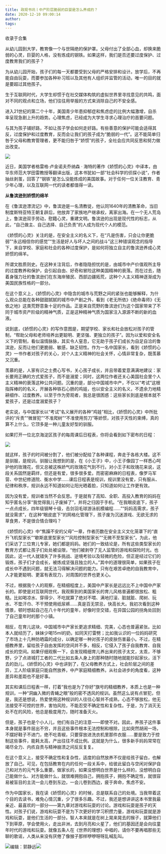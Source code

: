 ```yaml
---
title: 政观书讯丨中产阶层脆弱的巨婴是怎么养成的？
date: 2020-12-10 09:00:14
author: 
tags: 
---
```



收录于合集

从幼儿园到大学，教育像一个与世隔绝的保护罩。父母付出了全部心血，却换来脆弱的心灵，巨婴的人格，没有炼成的钢铁。如果这样，我们是否还要过度保护、过度教育我们的孩子？  

  

为从幼儿园开始，孩子们的每一天都要受到父母的严格安排和设计。放学后，不再能自由玩耍，而要参加各种补习班以及其他有人组织并监管的活动，唯一的目的就是要超过其他孩子。

  

生于互联网时代，大学生却惯于在社交媒体构筑的虚拟世界里寻找意见的共鸣，面对不同的观点和立场，他们往往用举报的方式来消除自己的不安全感。

  

进入21世纪的第二个十年，美国青少年患抑郁症和焦虑症的比例大幅激增，自杀率呈现急剧上升的趋势。心理焦虑，已经成为大学生寻求心理治疗的首要问题。

  

与其为孩子铺好路，不如让孩子学会如何走好路。有些善意的保护可能会适得其反，过度保护和过度教育，反而会让我们的孩子成为“脆弱的一代”。这不能简单归咎于父母和教育管理者，更不能归咎于“娇惯”的孩子，全社会应共同反思和努力做出改变。

  

  

![](/images/195/2.png)

  

  

近日，美国学者格雷格·卢金诺夫乔纳森 ·
海特的著作《娇惯的心灵》中译本，由华东师范大学田雷教授等翻译出版，这本书犹如一部“社会科学的侦探小说”，作者抽丝剥茧，回答了“钢铁”是怎么没能炼成的美国故事。对于任何一位关注教育、青少年心理，以及互联网一代的读者都值得一读。

  

 **从鲁滨逊到娇惯的绵羊**  

  

在《鲁滨逊漂流记》中，鲁滨逊是一名清教徒，他认同1640年的清教革命，当旧制度斯特亚特王朝复辟后，他放弃了家族地产继承权，离家出海。在一个无人荒岛上，鲁滨逊双手劳动，慰籍心灵，重建文明。鲁滨逊的出现是现代性的标志，从此，“自己做主、自己选择、自己负责”的人成为现代个人的模范。

  

《娇惯的心灵》关注的是，在安全主义的名义下，在“凡是伤害，只会让你更脆弱”“永远相信你的感觉”“生活是好人与坏人之间的战斗”这三种错误观念的指导下，来自学校、家庭和社会的各种过度保护，是如何将独立自主的鲁滨逊养成心灵娇惯的绵羊。

  

所谓文胜质则史。在这种关注背后，作者隐隐担忧的是，由城市中产价值观所主导的过度教养和保护，会引起自由、好奇和冒险这种美国精神的衰落。而在过去，随着身强力壮的鲁滨逊们在东海岸殖民、西部边疆拓荒，这种个人主义精神逐渐成为美国民族性格的一部分。

  

在这个意义上，《娇惯的心灵》中隐含的城市与荒野之间的紧张也能够解释，为什么观众总能在各种甜甜腻腻的城市中产剧之外，看到《老无所依》《绝命毒师》《无依之地》这类荒野意象十足的作品。正是来自荒野的鲁滨逊们为这个国家带来了不同于城市资产阶级的精神气质，正是这种精神气质为国家注入源源不断的新的血液。

  

说到底，《娇惯的心灵》的写作意图是，期望学校、家长和社会放松对孩子的管制，“帮助父母和老师培养出更聪明、更坚强、更独立的孩子”。因为以爱和安全名义下的管制，看似温情脉脉，其实令人窒息，它无助于孩子们成长为自足自洽的鲁滨逊，反而让他们更脆弱、敏感，缺乏韧性。作为一名中国家长，看到《娇惯的心灵》一书作者对孩子的关心，对个人主义精神的社会关怀，心情非常复杂，既羡慕又沉重。

  

羡慕的是，人家有识之士费心写书，关心孩子成长，并且带着爱意满满地建议：家长要用正确的方式爱孩子，而不是溺爱；同时，这两位作者还关心美国社会里个人主义精神的衰落这种公共问题。沉重的是，部分中国城市中产，不仅以“考试”这根指挥棒的的名义，开展各种铁石心肠的鸡娃，也以安全主义的名义，不遗余力地精耕细作、过度教养。以至于作为旁观者，我总是很困惑：这些家长到底是根本就不爱孩子，还是过度溺爱孩子？

  

老实说，与中国家长以“考试”名义展开的各种“鸡娃”相比，《娇惯的心灵》中所批评的“斥责”“微冒犯”“不准爬树”“不准使用剪刀”等娇惯，对孩子天性的束缚，真的算不上什么，它顶多是一种儿童友好型的驯服。

  

如果打开一位北京海淀区孩子的每周课后日程表，你将会看到如下密布的日程：

  

![](/images/195/3.png)

就这样，孩子的时间被分割了，他们被分配给了各种课程，奔走于各栋大楼。这不是驯服，是规训。驯服让我想到的是，在《小王子》中，小王子像园丁一样悉心呵护他的玫瑰花，但又总被这株娇气的玫瑰花气到不行。对小王子和玫瑰花来说，这段关系固然是羁绊，但还是有爱，很多很多爱。而密密麻麻的日程表，像罗马军营、中世纪修道院、衡水中学……课后日程表是规训，规训里没有爱，只有服从、纪律和秩序，规训永远不知道如何让阳光晒着脸，只知道如何让工作更有效。

  

因为没有爱，规训者当然不会反思。于是就有了高知、全职、高投入教育的妈妈在知乎匿名分享“我觉得我儿子废掉了”，并将之归因于手机。“在我眼皮底下，孩子一点点成长，四年级钢琴十级，击剑羽毛球游泳航模编程……”“妈妈高需求，孩子就没需求”，在这种“眼皮底下”的网格化管理下，孩子废为沉迷游戏、无欲无求的草食男，不是很合情合理吗？

  

《娇惯的心灵》中“焦躁不安的父母”一章，作者历数在安全主义文化笼罩下的“直升飞机型家长”“歇斯底里型家长”“风险控制型家长”“无微不至型家长”。为此，他们采访了三位育儿专家，她们都是妈妈。她们的一致结论是，所有这些类型家长的教育方式都让孩子们处处被设限，“他们被剥夺了无人监管的游戏和探险时光。也因此，这一代人就错失了许多挑战、逆境考验以及轻微的危险，但正是经过它们的锻炼，孩子们才会成长，被炼成坚强且独立的人。”其中的道理很简单，如果孩子在成长中不遇到问题，就无法习得解决问题的能力。只有在艰苦卓绝的自我教育中，人才能更聪明、更富有表现力，对周围的世界也更关心。

  

不过，根据我个人的观察，在精细程度上，美国中产家长是远远比不上中国中产家长的。即使是对互联网世代，我观察到的美国家长的育儿风格普遍都很放松、粗糙。比如喝凉水、穿得少、不吃就算了绝对不喂、满地打滚、脏就脏、爬树、玩水、不垫汗巾、不干预使用纸尿裤……真是百无禁忌，快高长大。我初次看到这种情景，顿时想起自己在八十年代的童年，好像时空交错，在异国公园的拐角处回到了自己童年时的那个小镇。

  

相反，在育儿这块，中国城市中产家长更追求精细、完美，心态也普遍紧张。比如本人就经历了，妹妹少喝15ml的奶，如同天打雷劈；比如我认识的一位妈妈研究了市场上十几种防晒霜的成分，以确定哪一种对孩子的皮肤伤害最小。不过，在精细教养里，留给孩子自由发挥的空间并不多，相反，它侵入了孩子自我教育、自我成长的空间。如果仔细观察一下，会发现精细育儿养出来的孩子太文，太乖，不够野，少了点进城打工者的二代比如五条人身上的那种随时随地就能抄起家伙，活下去的劲儿。《娇惯的心灵》中也讲到了，在父母教养方式上，社会阶层之间的差异，工人阶级家庭只能自然放养，中产家庭精细教养。从社会进步的角度看，这种差异和差距也不是好事。

  

其实和课后日程表一样，打着“我也是为了你好”旗号的精细教养，本质上也是一种规训，一种“洞幽入微的青蝇之眼”般的密不透风的规训。虽然这么说有点冒犯，但是，我还是想说，热爱使用这种规训的人往往心智并不成熟，心态不够放松，他无法接受不可控的世界，害怕风险，不能忍受不确定性和复杂性。于是，为了消灭无处不在的风险，他总是极度用力，随时准备灭火。

  

但是，孩子也是个小人儿，他们有自己的注意——即使不对。因此，养孩子这件事本身就是事件层出不穷，并且这些事件根本无法控制和根除，比如突然胡闹一场，不摆好鞋子不进门，绝不吃青椒，只要穿放进洗衣机里那件衣服……要是致力于控制这些事件，能耗太高，产出往往不成比例。这就是为什么，很多新手妈妈常常在竭尽全力、内疚自责与精神崩溃之间反反复复。

在这个意义上，接受不确定性和复杂性，适度的自然放养不仅是给孩子留白，也解放了自己。可见，在包括教育在内的任何一段关系中，给彼此留白与空闲对保护自己和对方的元气多么重要。做家长的，如果没想明白世界是什么样的，没想明白自己能做什么、对方能做什么，就很难拥抱自己，拥抱孩子，拥抱不确定性，就很容易被盲目的主流一会儿卷到东边，一会儿卷到西边，疲于奔命，焦虑不安。

  

作为中国家长，我在读《娇惯的心灵》的时候，总是联系自己的处境。当我带着这个目的去读书，难免心情沉重，少了很多乐趣。不过，我还是想讲讲这本书里我最亲近、最喜欢的一部分——第九章对游戏和玩耍的讨论。游戏和玩耍是孩子的天性。对孩子们说，游戏和玩耍不是为下次更好的学习积攒力量，游戏和玩耍就是游戏和玩耍，是他们生活的一部分。智人本来就是在树上晃来晃去的猴子，就算他们下到草原，学会使用火，走出非洲，去到月亮和火星了，他们的基因还是会向往童年时代的游戏和玩耍。就像五条人在《世界的理想》中唱的，请你不要再唱那些无聊的歌谣，人类从来没有厌倦了像猴子那样咿咿呀呀乱喊乱叫。

  

![](/images/195/4.jpeg)编辑：郭静远![](/images/195/5.jpeg)

  

